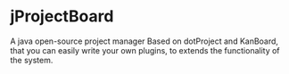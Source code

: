 # jProjectBoard
A java open-source project manager Based on dotProject and KanBoard, that you can easily write your own plugins, to extends the functionality of the system.
